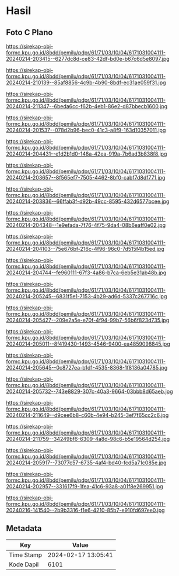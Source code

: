 # Hasil

## Foto C Plano

https://sirekap-obj-formc.kpu.go.id/8bdd/pemilu/pdpr/61/71/03/10/04/6171031004111-20240214-203415--6277dc8d-ce83-42df-bd0e-b67c6d5e8097.jpg

https://sirekap-obj-formc.kpu.go.id/8bdd/pemilu/pdpr/61/71/03/10/04/6171031004111-20240214-210139--85af8856-4c9b-4b90-8bdf-ec31ae059f31.jpg

https://sirekap-obj-formc.kpu.go.id/8bdd/pemilu/pdpr/61/71/03/10/04/6171031004111-20240214-211347--6beda6cc-f62b-4eb1-86e2-d87bbecb1600.jpg

https://sirekap-obj-formc.kpu.go.id/8bdd/pemilu/pdpr/61/71/03/10/04/6171031004111-20240214-201537--078d2b96-bec0-41c3-a8f9-163d10357011.jpg

https://sirekap-obj-formc.kpu.go.id/8bdd/pemilu/pdpr/61/71/03/10/04/6171031004111-20240214-204431--e1d2b1d0-148a-42ea-919a-7b6ad3b838f8.jpg

https://sirekap-obj-formc.kpu.go.id/8bdd/pemilu/pdpr/61/71/03/10/04/6171031004111-20240214-203657--8f565ef7-7505-4462-8bf0-cabf7d8df771.jpg

https://sirekap-obj-formc.kpu.go.id/8bdd/pemilu/pdpr/61/71/03/10/04/6171031004111-20240214-203836--66ffab3f-d92b-49cc-8595-432d6577bcee.jpg

https://sirekap-obj-formc.kpu.go.id/8bdd/pemilu/pdpr/61/71/03/10/04/6171031004111-20240214-204348--1e9efada-7f76-4f75-9da4-08b6eaff0e02.jpg

https://sirekap-obj-formc.kpu.go.id/8bdd/pemilu/pdpr/61/71/03/10/04/6171031004111-20240214-204103--75e676bf-216c-4f96-96c0-7d515f4b15ed.jpg

https://sirekap-obj-formc.kpu.go.id/8bdd/pemilu/pdpr/61/71/03/10/04/6171031004111-20240214-204744--fe960111-67f3-4a86-b7ca-6eb5e31ab48b.jpg

https://sirekap-obj-formc.kpu.go.id/8bdd/pemilu/pdpr/61/71/03/10/04/6171031004111-20240214-205245--6831f5e1-7153-4b29-ad6d-5337c267716c.jpg

https://sirekap-obj-formc.kpu.go.id/8bdd/pemilu/pdpr/61/71/03/10/04/6171031004111-20240214-205427--209e2a5e-e70f-4f94-99b7-56b6f823d735.jpg

https://sirekap-obj-formc.kpu.go.id/8bdd/pemilu/pdpr/61/71/03/10/04/6171031004111-20240214-205011--8f419430-1493-4546-9400-ea4859098845.jpg

https://sirekap-obj-formc.kpu.go.id/8bdd/pemilu/pdpr/61/71/03/10/04/6171031004111-20240214-205645--0c8727ea-b1d1-4535-8368-1f8136a04785.jpg

https://sirekap-obj-formc.kpu.go.id/8bdd/pemilu/pdpr/61/71/03/10/04/6171031004111-20240214-205732--743e8829-307c-40a3-9664-03bbb8d65aeb.jpg

https://sirekap-obj-formc.kpu.go.id/8bdd/pemilu/pdpr/61/71/03/10/04/6171031004111-20240214-211649--d9cee6b8-c60b-4e94-b245-3ef7f65cc2c6.jpg

https://sirekap-obj-formc.kpu.go.id/8bdd/pemilu/pdpr/61/71/03/10/04/6171031004111-20240214-211759--34249bf6-6309-4a8d-98c6-b5e19564d254.jpg

https://sirekap-obj-formc.kpu.go.id/8bdd/pemilu/pdpr/61/71/03/10/04/6171031004111-20240214-205917--73077c57-6735-4af4-bd40-fcd5a71c085e.jpg

https://sirekap-obj-formc.kpu.go.id/8bdd/pemilu/pdpr/61/71/03/10/04/6171031004111-20240214-202957--331617f9-1fea-41c6-93a8-a01f8e269951.jpg

https://sirekap-obj-formc.kpu.go.id/8bdd/pemilu/pdpr/61/71/03/10/04/6171031004111-20240216-141540--2b9b3316-f1e6-4210-85b7-e910fd697ee0.jpg


## Metadata

| Key        | Value               |
| ---------- | ------------------- |
| Time Stamp | 2024-02-17 13:05:41 |
| Kode Dapil | 6101                |




